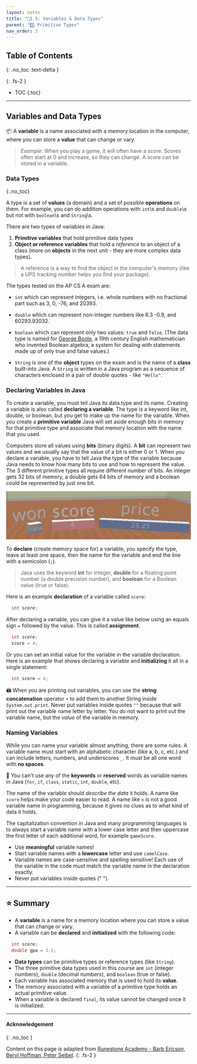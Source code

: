 ```yaml
---
layout: notes
title: "📓1.3: Variables & Data Types" 
parent: "1️⃣ Primitive Types"
nav_order: 3
---
```


## Table of Contents
{: .no_toc .text-delta }

{: .fs-2 }
- TOC
{:toc}

---

## Variables and Data Types

📦 A **variable** is a name associated with a memory location in the computer, where you can store a **value** that can change or vary. 

> _Example:_ When you play a game, it will often have a score. Scores often start at 0 and increase, so they can change. A score can be stored in a variable.


### Data Types
{:.no_toc}

A type is a set of **values** (a domain) and a set of possible **operations** on them. For example, you can do addition operations with ``int``\s and ``double``\s but not with ``boolean``\s and ``String``\s.

There are two types of variables in Java: 
  1. **Primitive variables** that hold primitive data types
  2. **Object or reference variables** that hold a _reference_ to an object of a class (more on **objects** in the next unit - they are more complex data types).
> A reference is a way to find the object in the computer's memory (like a UPS tracking number helps you find your package).

The types tested on the AP CS A exam are:

- ``int`` which can represent integers, i.e. whole numbers with no fractional part
  such as 3, 0, -76, and 20393.

- ``double`` which can represent non-integer numbers like 6.3 -0.9, and
  60293.93032.

- ``boolean`` which can represent only two values: ``true`` and ``false``. (The
  data type is named for [George Boole](https://en.wikipedia.org/wiki/George_Boole), a 19th century English
  mathematician who invented Boolean algebra, a system for dealing with
  statements made up of only true and false values.)

- ``String`` is one of the **object** types on the exam and is the name of a **class** built-into Java. A ``String`` is written in a Java program as a sequence of characters enclosed in a pair of double quotes - like ``"Hello"``.

### Declaring Variables in Java

To create a variable, you must tell Java its data type and its name.  Creating a variable is also called **declaring a variable**.  The type is a keyword like int, double, or boolean, but you get to make up the name for the variable.  When you create a **primitive variable** Java will set aside enough bits in memory for that primitive type and associate that memory location with the name that you used.

Computers store all values using **bits** (binary digits).  A **bit** can represent two values and we usually say that the value of a bit is either 0 or 1. When you declare a variable, you have to tell Java the type of the variable because Java needs to know how many bits to use and how to represent the value.  The 3 different primitive types
all require different number of bits.  An integer gets 32 bits of memory, a double gets 64 bits of memory and a boolean could be represented by just one bit.

![](variables.png)

To **declare** (create memory space for) a variable, you specify the type, leave at least one space, then the name for the variable and end the line with a semicolon (``;``). 
> Java uses the keyword **int** for integer, **double** for a floating point number (a double precision number), and **boolean** for a Boolean value (true or false).

Here is an example **declaration** of a variable called `score`:

```java
  int score;
```

After declaring a variable, you can give it a value like below using an equals sign ``=`` followed by the value. This is called **assignment**.

```java
  int score;
  score = 4;
```

Or you can set an initial value for the variable in the variable declaration. Here is an example that shows declaring a variable and **initializing** it all in a single statement:

```java
  int score = 4;
```

🖨️ When you are printing out variables, you can use the **string concatenation** operator ``+`` to add them to another String inside `System.out.print`. Never put variables inside quotes ``""`` because that will print out the variable name letter by letter. You do not want to print out the variable name, but the _value_ of the variable in memory.

### Naming Variables

While you can name your variable almost anything, there are some rules.  A variable name must start with an alphabetic character (like a, b, c, etc.) and can include letters, numbers, and underscores ``_``. It must be all one word with **no spaces**.

🚫 You can't use any of the **keywords** or **reserved** words as variable names in Java (``for``, ``if``, ``class``, ``static``, ``int``, ``double``, etc). 

The name of the variable should _describe the data_ it holds.  A name like ``score`` helps make your code easier to read. A name like ``x`` is not a good variable name in programming, because it gives no clues as to what kind of data it holds. 

The capitalization convention in Java and many programming languages is to always start a variable name with a lower case letter and then uppercase the first letter of each additional word, for example ``gameScore``. 

<div class=".imp" markdown="block">
  
* Use **meaningful** variable names!
* Start variable names with a **lowercase** letter and use `camelCase`.
* Variable names are case-sensitive and spelling sensitive! Each use of the variable in the code must match the variable name in the declaration exactly.
* Never put variables inside quotes (" ").

</div>

---

## ⭐️ Summary

- A **variable** is a name for a memory location where you can store a value that can change or vary.
- A variable can be **declared** and **initialized** with the following code:

```java
  int score;
  double gpa = 3.5;
```

- **Data types** can be primitive types or reference types (like `String`).
- The three primitive data types used in this course are `int` (integer numbers), `double` (decimal numbers), and `boolean` (true or false).
- Each variable has associated memory that is used to hold its **value**.
- The memory associated with a variable of a primitive type holds an actual primitive value.
- When a variable is declared `final`, its value cannot be changed once it is initialized.

---

#### Acknowledgement
{: .no_toc }

Content on this page is adapted from [Runestone Academy - Barb Ericson, Beryl Hoffman, Peter Seibel](https://runestone.academy/ns/books/published/csawesome/index.html?mode=browsing).
{: .fs-2 }
